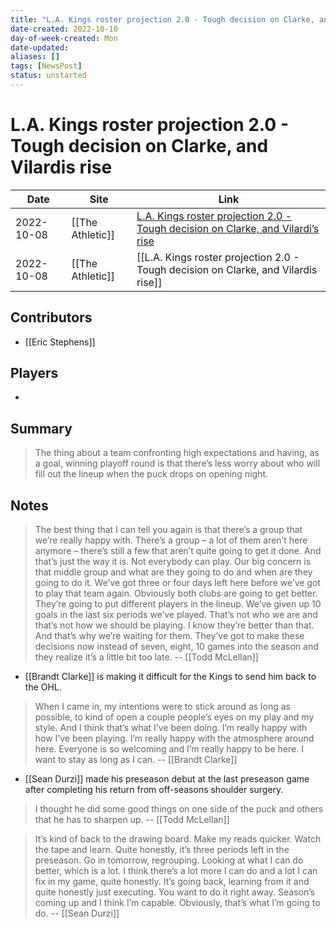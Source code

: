 ```yaml
---
title: "L.A. Kings roster projection 2.0 - Tough decision on Clarke, and Vilardis rise"
date-created: 2022-10-10
day-of-week-created: Mon
date-updated: 
aliases: []
tags: [NewsPost]
status: unstarted
---
```


# L.A. Kings roster projection 2.0 - Tough decision on Clarke, and Vilardis rise

Date | Site | Link
---|---|---
2022-10-08 | [[The Athletic]] | [L.A. Kings roster projection 2.0 - Tough decision on Clarke, and Vilardi’s rise](https://theathletic.com/3669602/2022/10/08/la-kings-roster-season-opener/)
2022-10-08 | [[The Athletic]] | [[L.A. Kings roster projection 2.0 - Tough decision on Clarke, and Vilardis rise]]

## Contributors
- [[Eric Stephens]]

## Players
- 

## Summary
> The thing about a team confronting high expectations and having, as a goal, winning playoff round is that there’s less worry about who will fill out the lineup when the puck drops on opening night.

## Notes
> The best thing that I can tell you again is that there’s a group that we’re really happy with. There’s a group – a lot of them aren’t here anymore – there’s still a few that aren’t quite going to get it done. And that’s just the way it is. Not everybody can play.
> Our big concern is that middle group and what are they going to do and when are they going to do it. We’ve got three or four days left here before we’ve got to play that team again. Obviously both clubs are going to get better. They’re going to put different players in the lineup. We’ve given up 10 goals in the last six periods we’ve played. That’s not who we are and that’s not how we should be playing.
> I know they’re better than that. And that’s why we’re waiting for them. They’ve got to make these decisions now instead of seven, eight, 10 games into the season and they realize it’s a little bit too late. -- [[Todd McLellan]]

- [[Brandt Clarke]] is making it difficult for the Kings to send him back to the OHL.

> When I came in, my intentions were to stick around as long as possible, to kind of open a couple people’s eyes on my play and my style. And I think that’s what I’ve been doing. I’m really happy with how I’ve been playing. I’m really happy with the atmosphere around here. Everyone is so welcoming and I’m really happy to be here. I want to stay as long as I can. -- [[Brandt Clarke]]

- [[Sean Durzi]] made his preseason debut at the last preseason game after completing his return from off-seasons shoulder surgery. 

> I thought he did some good things on one side of the puck and others that he has to sharpen up. -- [[Todd McLellan]]

> It’s kind of back to the drawing board. Make my reads quicker. Watch the tape and learn. Quite honestly, it’s three periods left in the preseason. Go in tomorrow, regrouping. Looking at what I can do better, which is a lot. I think there’s a lot more I can do and a lot I can fix in my game, quite honestly. It’s going back, learning from it and quite honestly just executing.
> You want to do it right away. Season’s coming up and I think I’m capable. Obviously, that’s what I’m going to do. -- [[Sean Durzi]]


